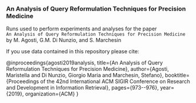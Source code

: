 ### An Analysis of Query Reformulation Techniques for Precision Medicine

Runs used to perform experiments and analyses for the paper  
``An Analysis of Query Reformulation Techniques for Precision Medicine`` 
by M. Agosti, G.M. Di Nunzio, and S. Marchesin 

If you use data contained in this repository please cite:

@inproceedings{agosti2019analysis, 
   title={An Analysis of Query Reformulation Techniques for Precision Medicine}, 
   author={Agosti, Maristella and Di Nunzio, Giorgio Maria and Marchesin, Stefano}, 
   booktitle={Proceedings of the 42nd International ACM SIGIR Conference on Research and Development in Information Retrieval}, 
   pages={973--976}, 
   year={2019}, 
   organization={ACM} 
}

